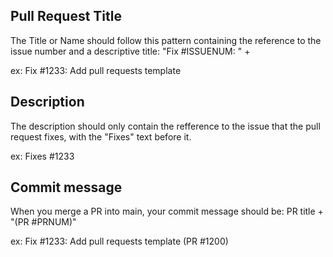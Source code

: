 ## Pull Request Title

The Title or Name should follow this pattern containing the reference to the issue number and a descriptive title:
"Fix #ISSUENUM: " + <issue title>

ex: Fix #1233: Add pull requests template

## Description

The description should only contain the refference to the issue that the pull request fixes, with the "Fixes" text before it.

ex: Fixes #1233

## Commit message

When you merge a PR into main, your commit message should be:
PR title + "(PR #PRNUM)"

ex: Fix #1233: Add pull requests template (PR #1200)
